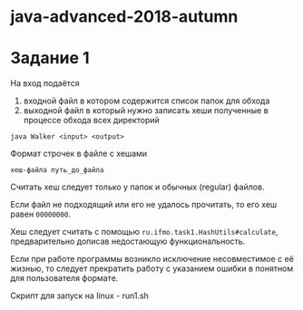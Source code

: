 # java-advanced-2018-autumn

# Задание 1

На вход подаётся
1) входной файл в котором содержится список папок для обхода
2) выходной файл в который нужно записать хеши полученные в процессе обхода всех директорий

`java Walker <input> <output>`

Формат строчек в файле с хешами

`хеш-файла путь_до_файла`

Считать хеш следует только у папок и обычных (regular) файлов.

Если файл не подходящий или его не удалось прочитать, то его хеш равен `00000000`.

Хеш следует считать с помощью `ru.ifmo.task1.HashUtils#calculate`,
предварительно дописав недостающую функциональность.

Если при работе программы возникло исключение несовместимое с её жизнью,
то следует прекратить работу с указанием ошибки в понятном для пользователя формате.

Скрипт для запуск на linux - run1.sh